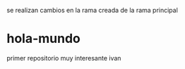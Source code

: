 se realizan cambios en la rama creada de la rama principal
# hola-mundo
primer repositorio
muy interesante 
ivan

